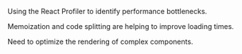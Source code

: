 Using the React Profiler to identify performance bottlenecks.

Memoization and code splitting are helping to improve loading times.

Need to optimize the rendering of complex components.